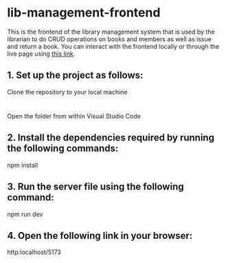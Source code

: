# lib-management-frontend
This is the frontend of the library management system that is used by the librarian to do CRUD operations on books and members as well as issue and return a book. You can interact with the frontend locally or through the live page using [this link](https://lib-management-system.onrender.com/addbook).

## 1. Set up the project as follows:
Clone the repository to your local machine
#
Open the folder from within Visual Studio Code

## 2. Install the dependencies required by running the following commands:
npm install

## 3. Run the server file using the following command:
npm run dev

## 4. Open the following link in your browser:
http:localhost/5173
